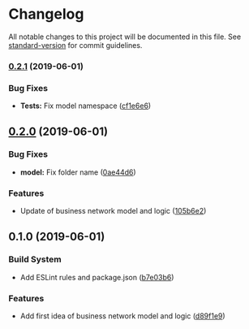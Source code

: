 # Changelog

All notable changes to this project will be documented in this file. See [standard-version](https://github.com/conventional-changelog/standard-version) for commit guidelines.

### [0.2.1](https://github.com/nimble-123/hlc-food-chain-traceability/compare/v0.2.0...v0.2.1) (2019-06-01)


### Bug Fixes

* **Tests:** Fix model namespace ([cf1e6e6](https://github.com/nimble-123/hlc-food-chain-traceability/commit/cf1e6e6))



## [0.2.0](https://github.com/nimble-123/hlc-food-chain-traceability/compare/v0.1.0...v0.2.0) (2019-06-01)


### Bug Fixes

* **model:** Fix folder name ([0ae44d6](https://github.com/nimble-123/hlc-food-chain-traceability/commit/0ae44d6))


### Features

* Update of business network model and logic ([105b6e2](https://github.com/nimble-123/hlc-food-chain-traceability/commit/105b6e2))



## 0.1.0 (2019-06-01)


### Build System

* Add ESLint rules and package.json ([b7e03b6](https://github.com/nimble-123/hlc-food-chain-traceability/commit/b7e03b6))


### Features

* Add first idea of business network model and logic ([d89f1e9](https://github.com/nimble-123/hlc-food-chain-traceability/commit/d89f1e9))
